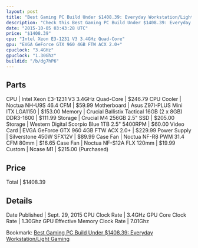 ```yaml
---
layout: post
title: "Best Gaming PC Build Under $1408.39: Everyday Workstation/Light Gaming "
description: "Check this Best Gaming PC Build Under $1408.39: Everyday Workstation/Light Gaming . CPU: Intel Xeon E3-1231 V3 3.4GHz Quad-Core, CPU Cooler: Noctua NH-U9S 46.4 CFM, Mother"
date: "2015-10-05 03:43:28 UTC"
price: "$1408.39"
cpu: "Intel Xeon E3-1231 V3 3.4GHz Quad-Core"
gpu: "EVGA GeForce GTX 960 4GB FTW ACX 2.0+"
cpuclock: "3.4GHz"
gpuclock: "1.30Ghz"
buildid: "/b/dg7hP6"
---
```


## Parts

CPU | Intel Xeon E3-1231 V3 3.4GHz Quad-Core | $246.79
CPU Cooler | Noctua NH-U9S 46.4 CFM | $59.99
Motherboard | Asus Z97I-PLUS Mini ITX LGA1150 | $153.00
Memory | Crucial Ballistix Tactical 16GB (2 x 8GB) DDR3-1600 | $111.99
Storage | Crucial M4 256GB 2.5" SSD | $205.00
Storage | Western Digital Scorpio Blue 1TB 2.5" 5400RPM | $60.00
Video Card | EVGA GeForce GTX 960 4GB FTW ACX 2.0+ | $229.99
Power Supply | Silverstone 450W SFX12V | $89.99
Case Fan | Noctua NF-R8 PWM 31.4 CFM 80mm | $16.65
Case Fan | Noctua NF-S12A FLX 120mm | $19.99
Custom | Ncase M1 | $215.00 (Purchased)

## Price

Total | $1408.39

## Details

Date Published | Sept. 29, 2015
CPU Clock Rate | 3.4GHz
GPU Core Clock Rate | 1.30Ghz
GPU Effective Memory Clock Rate | 7.01Ghz

Bookmark: [Best Gaming PC Build Under $1408.39: Everyday Workstation/Light Gaming ](http://pcbuilders.github.io/2015/10/05/best-gaming-pc-build-under-1408-dollars-dot-39-everyday-workstation-slash-light-gaming/)
